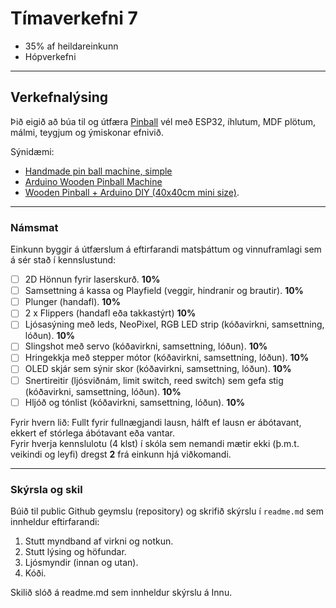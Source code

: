 
# Tímaverkefni 7  

- 35% af heildareinkunn
- Hópverkefni
  
---

## Verkefnalýsing

Þið eigið að búa til og útfæra [Pinball](https://pinballmakers.com/wiki/index.php?title=Basics) vél með ESP32, íhlutum, MDF plötum, málmi, teygjum og ýmiskonar efnivið. 

Sýnidæmi: 
- [Handmade pin ball machine, simple](https://www.youtube.com/watch?si=MdTk8xOTZAC6fnRq&v=zlDQ50ZWWtg&feature=youtu.be&ab_channel=TheQ)
- [Arduino Wooden Pinball Machine](https://www.instructables.com/Arduino-Wooden-Pinball-Machine/) 
- [Wooden Pinball + Arduino DIY (40x40cm mini size)](https://www.youtube.com/watch?v=y2FeiB1704w).
  
---

### Námsmat 

Einkunn byggir á útfærslum á eftirfarandi matsþáttum og vinnuframlagi sem á sér stað í kennslustund:

- [ ] 2D Hönnun fyrir laserskurð. **10%**
- [ ] Samsettning á kassa og Playfield (veggir, hindranir og brautir). **10%**  
- [ ] Plunger (handafl). **10%**
- [ ] 2 x Flippers (handafl eða takkastýrt) **10%**  
- [ ] Ljósasýning með leds, NeoPixel, RGB LED strip (kóðavirkni, samsettning, lóðun). **10%**
- [ ] Slingshot með servo (kóðavirkni, samsettning, lóðun).  **10%**
- [ ] Hringekkja með stepper mótor (kóðavirkni, samsettning, lóðun). **10%**
- [ ] OLED skjár sem sýnir skor (kóðavirkni, samsettning, lóðun). **10%**
- [ ] Snertireitir (ljósviðnám, limit switch, reed switch) sem gefa stig (kóðavirkni, samsettning, lóðun). **10%**
- [ ] Hljóð og tónlist (kóðavirkni, samsettning, lóðun). **10%**

Fyrir hvern lið: Fullt fyrir fullnægjandi lausn, hálft ef lausn er ábótavant, ekkert ef stórlega ábótavant eða vantar. <br>
Fyrir hverja kennslulotu (4 klst) í skóla sem nemandi mætir ekki (þ.m.t. veikindi og leyfi) dregst **2** frá einkunn hjá viðkomandi. <br>

<!-- 
þurfum solenoid til að búa til bumpera 
segulkúlur til að reed switch virki
panta tilbúna plunger
-->

---

### Skýrsla og skil
Búið til public Github geymslu (repository) og skrifið skýrslu í `readme.md` sem innheldur eftirfarandi: 

1. Stutt myndband af virkni og notkun. 
1. Stutt lýsing og höfundar.
1. Ljósmyndir (innan og utan).
1. Kóði.

Skilið slóð á readme.md sem innheldur skýrslu á Innu. 
